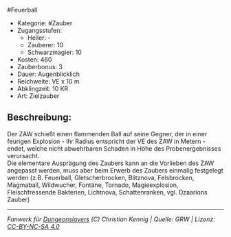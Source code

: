 #Feuerball  
- Kategorie: #Zauber  
- Zugangsstufen:  
  - Heiler: -  
  - Zauberer: 10  
  - Schwarzmagier: 10  
- Kosten: 460  
- Zauberbonus: 3  
- Dauer: Augenblicklich  
- Reichweite: VE x 10 m  
- Abklingzeit: 10 KR  
- Art: Zielzauber     

## Beschreibung:
Der ZAW schießt einen flammenden Ball auf seine Gegner, der in einer feurigen Explosion - ihr Radius entspricht der VE des ZAW in Metern - endet, welche nicht abwehrbaren Schaden in Höhe des Probenergebnisses verursacht.<br>Die elementare Ausprägung des Zaubers kann an die Vorlieben des ZAW angepasst werden, muss aber beim Erwerb des Zaubers einmalig festgelegt werden (z.B. Feuerball, Gletscherbrocken, Blitznova, Felsbrocken, Magmaball, Wildwucher, Fontäne, Tornado, Magieexplosion, Fleischfressende Bakterien, Lichtnova, Schattenranken, vgl. Dzaarions Zauber)


___
*Fanwerk für [Dungeonslayers](https://www.dungeonslayers.net/) (C) Christian Kennig | Quelle: GRW | Lizenz: [CC-BY-NC-SA 4.0](https://creativecommons.org/licenses/by-nc-sa/4.0/deed.de)*
